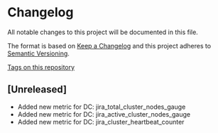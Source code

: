 # Changelog

All notable changes to this project will be documented in this file.

The format is based on [Keep a Changelog](http://keepachangelog.com/en/1.0.0/)
and this project adheres to [Semantic Versioning](http://semver.org/spec/v2.0.0.html).

[Tags on this repository](https://github.com/AndreyVMarkelov/jira-prometheus-exporter/releases)

## [Unreleased]

- Added new metric for DC: jira_total_cluster_nodes_gauge
- Added new metric for DC: jira_active_cluster_nodes_gauge
- Added new metric for DC: jira_cluster_heartbeat_counter
